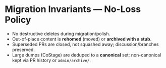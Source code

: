 # Migration Invariants — No-Loss Policy
- No destructive deletes during migration/polish.
- Out-of-place content is **rehomed** (moved) or **archived with a stub**.
- Superseded PRs are closed, not squashed away; discussion/branches preserved.
- Large dumps (CoStage) are deduped to a **canonical** set; non-canonical kept via PR history or `admin/archive/`.
